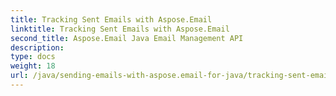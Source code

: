 ```yaml
---
title: Tracking Sent Emails with Aspose.Email
linktitle: Tracking Sent Emails with Aspose.Email
second_title: Aspose.Email Java Email Management API
description: 
type: docs
weight: 18
url: /java/sending-emails-with-aspose.email-for-java/tracking-sent-emails/
---
```

